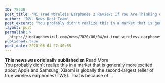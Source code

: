 ```yaml
---
ID: 78538
post_title: 'Mi True Wireless Earphones 2 Review: If You Are Thinking of The Realme Buds Air, Hang On'
author: 'IGV- News Desk Team'
post_excerpt: "You probably didn't realize this in a market that is generally more excited about Apple and Samsung. Xiaomi is globally the second-largest seller of true wireless earphones (TWS). That is because of …"
layout: post
permalink: >
  https://indiagoneviral.com/news/2020/06/04/mi-true-wireless-earphones-2-review-if-you-are-thinking-of-the-realme-buds-air-hang-on/78538/india-gone-viral/
published: true
post_date: 2020-06-04 17:40:55
---
```

<b>This news was originally published on</b> <a href="https://www.news18.com/news/tech/mi-true-wireless-earphones-2-review-if-you-are-thinking-of-the-realme-buds-air-hang-on-2651945.html" class="button purchase" rel="nofollow noopener noreferrer" target="_blank">Read More</a> <br/>You probably didn't realize this in a market that is generally more excited about Apple and Samsung. Xiaomi is globally the second-largest seller of true wireless earphones (TWS). That is because of …